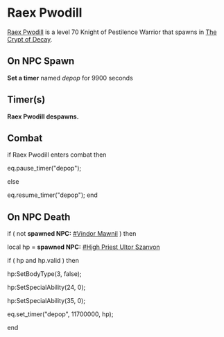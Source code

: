# Raex Pwodill



[Raex Pwodill](/npc/200258) is a level 70 Knight of Pestilence Warrior that spawns in [The Crypt of Decay](/zone/200).



## On NPC Spawn

**Set a timer** named *depop* for 9900 seconds


## Timer(s)

**Raex Pwodill despawns.**


## Combat

if  Raex Pwodill enters combat  then


eq.pause_timer("depop");

else


eq.resume_timer("depop");
end



## On NPC Death


if ( not **spawned NPC:**  [\#Vindor Mawnil](/npc/200261) ) then 




local hp = **spawned NPC:**  [\#High Priest Ultor Szanvon](/npc/200245) 





if ( hp and hp.valid ) then



hp:SetBodyType(3, false);




hp:SetSpecialAbility(24, 0); 



hp:SetSpecialAbility(35, 0); 



eq.set_timer("depop", 11700000, hp);

end
